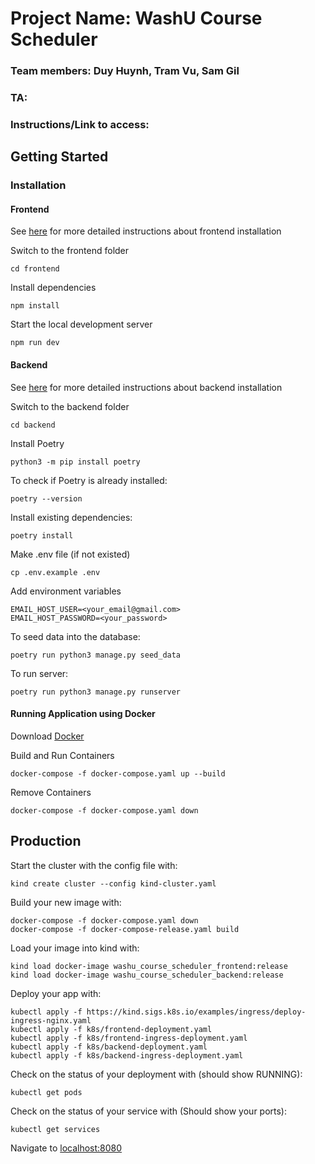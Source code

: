 # Project Name: WashU Course Scheduler

### Team members: Duy Huynh, Tram Vu, Sam Gil

### TA: <Insert Here>

### Instructions/Link to access: <insert here>

## Getting Started

### Installation

#### Frontend

See [here](./frontend/README.md) for more detailed instructions about frontend installation

Switch to the frontend folder
```
cd frontend
```

Install dependencies
```
npm install
```

Start the local development server
```
npm run dev
```


#### Backend
See [here](./backend/README.md) for more detailed instructions about backend installation

Switch to the backend folder
```
cd backend
```

Install Poetry
```
python3 -m pip install poetry
```

To check if Poetry is already installed:

```
poetry --version
```

Install existing dependencies:
```
poetry install
```

Make .env file (if not existed)
```
cp .env.example .env
```

Add environment variables
```
EMAIL_HOST_USER=<your_email@gmail.com>
EMAIL_HOST_PASSWORD=<your_password>
```

To seed data into the database:

```
poetry run python3 manage.py seed_data
```

To run server:
```
poetry run python3 manage.py runserver
```

#### Running Application using Docker
Download [Docker](https://www.docker.com/get-started/)

Build and Run Containers
```
docker-compose -f docker-compose.yaml up --build
```

Remove Containers
```
docker-compose -f docker-compose.yaml down
```

## Production

Start the cluster with the config file with:
```
kind create cluster --config kind-cluster.yaml
```

Build your new image with:
```
docker-compose -f docker-compose.yaml down
docker-compose -f docker-compose-release.yaml build
```

Load your image into kind with:
```
kind load docker-image washu_course_scheduler_frontend:release
kind load docker-image washu_course_scheduler_backend:release
```

Deploy your app with:
```
kubectl apply -f https://kind.sigs.k8s.io/examples/ingress/deploy-ingress-nginx.yaml
kubectl apply -f k8s/frontend-deployment.yaml
kubectl apply -f k8s/frontend-ingress-deployment.yaml
kubectl apply -f k8s/backend-deployment.yaml
kubectl apply -f k8s/backend-ingress-deployment.yaml
```

Check on the status of your deployment with (should show RUNNING):
```
kubectl get pods
```

Check on the status of your service with (Should show your ports):
```
kubectl get services
```

Navigate to [localhost:8080](localhost:8080)
